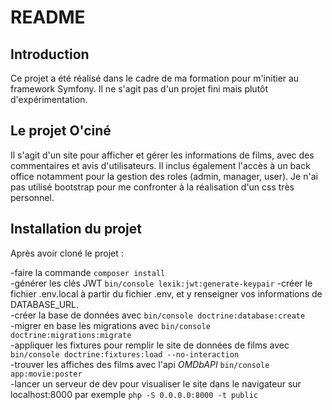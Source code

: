 # README

## Introduction

Ce projet a été réalisé dans le cadre de ma formation pour m'initier au framework Symfony. Il ne s'agit pas d'un projet fini mais plutôt d'expérimentation.

## Le projet O'ciné

Il s'agit d'un site pour afficher et gérer les informations de films, avec des commentaires et avis d'utilisateurs.
Il inclus également l'accès à un back office notamment pour la gestion des roles (admin, manager, user).
Je n'ai pas utilisé bootstrap pour me confronter à la réalisation d'un css très personnel.

## Installation du projet

Après avoir cloné le projet :

-faire la commande `composer install`  
-générer les clés JWT `bin/console lexik:jwt:generate-keypair`
-créer le fichier .env.local à partir du fichier .env, et y renseigner vos informations de DATABASE_URL.  
-créer la base de données avec `bin/console doctrine:database:create`  
-migrer en base les migrations avec `bin/console doctrine:migrations:migrate`  
-appliquer les fixtures pour remplir le site de données de films avec `bin/console doctrine:fixtures:load --no-interaction`  
-trouver les affiches des films avec l'api *OMDbAPI* `bin/console app:movie:poster`  
-lancer un serveur de dev pour visualiser le site dans le navigateur sur localhost:8000 par exemple `php -S 0.0.0.0:8000 -t public`  
